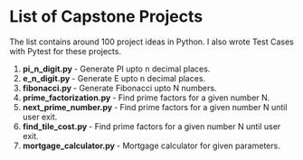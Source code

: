 # List of Capstone Projects 

The list contains around 100 project ideas in Python. I also wrote Test Cases with Pytest for these projects.

1. <b> pi_n_digit.py </b> - Generate PI upto n decimal places.
2. <b> e_n_digit.py </b> - Generate E upto n decimal places.
3. <b> fibonacci.py </b> - Generate Fibonacci upto N numbers.
4. <b> prime_factorization.py </b> - Find prime factors for a given number N.
5. <b> next_prime_number.py </b> - Find prime factors for a given number N until user exit.
6. <b> find_tile_cost.py </b> - Find prime factors for a given number N until user exit.
7. <b> mortgage_calculator.py </b> - Mortgage calculator for given parameters.
